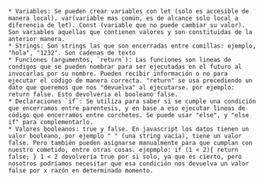 	* Variables: Se pueden crear variables con let (solo es accesible de manera local). var(variable mas común, es de alcance solo local a diferencia de let). Const (variable que no puede cambiar su valor). Son variables aquellas que contienen valores y son constituidas de la anterior manera.
	* Strings: Son strings las que son encerradas entre comillas: ejemplo, "hola", "1232". Son cadenas de texto
	* Funciones (argumentos, `return`): Las funciones son lineas de condigos que se pueden nombrar para ser ejecutadas en el futuro al invocarlas por su nombre. Pueden recibir información o no para ejecutar el código de manera correcta. "return" se usa precediendo un dato que queremos que nos "devuelva" al ejecutarse. por ejemplo: return false. Esto devolveria el booleano false.
	* Declaraciones `if`: Se utiliza para saber si se cumple una condición que encerramos entre parentesis, y en base a eso ejecutar lineas de código que encerramos entre corchetes. Se puede usar "else", y "else if" para complementarlo.
	* Valores booleanos: true y false. En javascript los datos tienen un valor booleano, por ejemplo " " (una string vacía), tiene un valor false. Pero también pueden asignarse manualmente para que cumplan con nuestro cometido, entre otras cosas. ejepmplo: if (1 < 2){ return false; } 1 < 2 devolvería true por si solo, ya que es cierto, pero nosotros podríamos necesitar que esa condición nos devuelva un valor false por x razón en determinado momento.
